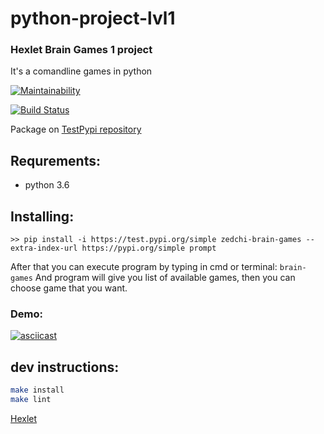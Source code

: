 # python-project-lvl1

### Hexlet Brain Games 1 project
It's a comandline games in python

[![Maintainability](https://api.codeclimate.com/v1/badges/5346e09076a8d5e50282/maintainability)](https://codeclimate.com/github/Zed-chi/Hexlet_Brain_Games_python/maintainability)

[![Build Status](https://travis-ci.org/Zed-chi/Hexlet_Brain_Games_python.svg?branch=master)](https://travis-ci.org/Zed-chi/Hexlet_Brain_Games_python)

Package on [TestPypi repository](https://test.pypi.org/project/zedchi-brain-games/)
## Requrements:
- python 3.6

## Installing:
```
>> pip install -i https://test.pypi.org/simple zedchi-brain-games --extra-index-url https://pypi.org/simple prompt
```
After that you can execute program by typing in cmd or terminal:
`brain-games`
And program will give you list of available games, then you can choose game that you want.

### Demo:
[![asciicast](https://asciinema.org/a/NdPgURxYfjcD5Zy2rI7Tis20n.svg)](https://asciinema.org/a/NdPgURxYfjcD5Zy2rI7Tis20n)


## dev instructions:
```bash
make install
make lint
```

[Hexlet](https://hexlet.io/)
